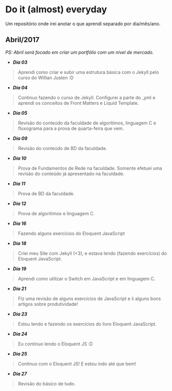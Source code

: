 Do it (almost) everyday
=======================
Um repositório onde irei anotar o que aprendi separado por dia/mês/ano.


Abril/2017
----------

_PS: Abril será focado em criar um portfólio com um nível de mercado._

- **_Dia 03_**
> Aprendi como criar e subir uma estrutura básica com o Jekyll pelo curso do Willian Justen :D

- **_Dia 04_**
> Continuo fazendo o curso de Jekyll. Configurei a parte do _yml e aprendi os conceitos de Front Matters e Liquid Template.

- **_Dia 05_**
> Revisão do conteúdo da faculdade de algoritimos, linguagem C e fluxograma para a prova de quarta-feira que vem.

- **_Dia 09_**
> Revisão do conteúdo de BD da faculdade.

 - **_Dia 10_**
 > Prova de Fundamentos de Rede na faculdade. Somente efetuei uma revisão do conteúdo já apresentado na faculdade.

 - **_Dia 11_**
 > Prova de BD da faculdade.

 - **_Dia 12_**
 > Prova de algoritimos e linguagem C.

 - **_Dia 16_**
 > Fazendo alguns exercícios do Eloquent JavaScript

 - **_Dia 18_**
 > Criei meu Site com Jekyll (<3), e estava lendo (fazendo exercícios) do Eloquent JavaScript.

 - **_Dia 19_**
 > Aprendi como utilizar o Switch em JavaScript e em linguagem C. 

 - **_Dia 21_**
 > Fiz uma revisão de alguns exercícios de JavaScript e li alguns bons artigos sobre produtividade!

 - **_Dia 23_**
 > Estou lendo e fazendo os exercícios do livro Eloquent JavaScript.

 - **_Dia 24_**
 > Eu continuo lendo o Eloquent JS :D

 - **_Dia 25_**
 > Continuo com o Eloquent JS! E estou indo até que bem!

 - **_Dia 27_**
 > Revisão do básico de tudo.